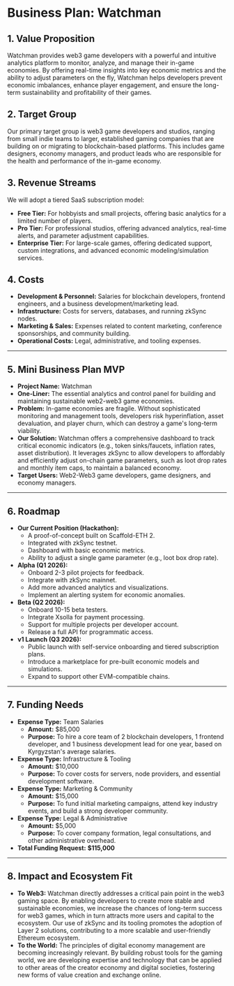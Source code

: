 # Business Plan: Watchman

## 1. Value Proposition

Watchman provides web3 game developers with a powerful and intuitive analytics platform to monitor, analyze, and manage their in-game economies. By offering real-time insights into key economic metrics and the ability to adjust parameters on the fly, Watchman helps developers prevent economic imbalances, enhance player engagement, and ensure the long-term sustainability and profitability of their games.

## 2. Target Group

Our primary target group is web3 game developers and studios, ranging from small indie teams to larger, established gaming companies that are building on or migrating to blockchain-based platforms. This includes game designers, economy managers, and product leads who are responsible for the health and performance of the in-game economy.

## 3. Revenue Streams

We will adopt a tiered SaaS subscription model:

*   **Free Tier:** For hobbyists and small projects, offering basic analytics for a limited number of players.
*   **Pro Tier:** For professional studios, offering advanced analytics, real-time alerts, and parameter adjustment capabilities.
*   **Enterprise Tier:** For large-scale games, offering dedicated support, custom integrations, and advanced economic modeling/simulation services.

## 4. Costs

*   **Development & Personnel:** Salaries for blockchain developers, frontend engineers, and a business development/marketing lead.
*   **Infrastructure:** Costs for servers, databases, and running zkSync nodes.
*   **Marketing & Sales:** Expenses related to content marketing, conference sponsorships, and community building.
*   **Operational Costs:** Legal, administrative, and tooling expenses.

---

## 5. Mini Business Plan MVP

*   **Project Name:** Watchman
*   **One-Liner:** The essential analytics and control panel for building and maintaining sustainable web2-web3 game economies.
*   **Problem:** In-game economies are fragile. Without sophisticated monitoring and management tools, developers risk hyperinflation, asset devaluation, and player churn, which can destroy a game's long-term viability.
*   **Our Solution:** Watchman offers a comprehensive dashboard to track critical economic indicators (e.g., token sinks/faucets, inflation rates, asset distribution). It leverages zkSync to allow developers to affordably and efficiently adjust on-chain game parameters, such as loot drop rates and monthly item caps, to maintain a balanced economy.
*   **Target Users:** Web2-Web3 game developers, game designers, and economy managers.

---

## 6. Roadmap

*   **Our Current Position (Hackathon):**
    *   A proof-of-concept built on Scaffold-ETH 2.
    *   Integrated with zkSync testnet.
    *   Dashboard with basic economic metrics.
    *   Ability to adjust a single game parameter (e.g., loot box drop rate).
*   **Alpha (Q1 2026):**
    *   Onboard 2-3 pilot projects for feedback.
    *   Integrate with zkSync mainnet.
    *   Add more advanced analytics and visualizations.
    *   Implement an alerting system for economic anomalies.
*   **Beta (Q2 2026):**
    *   Onboard 10-15 beta testers.
    *   Integrate Xsolla for payment processing.
    *   Support for multiple projects per developer account.
    *   Release a full API for programmatic access.
*   **v1 Launch (Q3 2026):**
    *   Public launch with self-service onboarding and tiered subscription plans.
    *   Introduce a marketplace for pre-built economic models and simulations.
    *   Expand to support other EVM-compatible chains.

---

## 7. Funding Needs

*   **Expense Type:** Team Salaries
    *   **Amount:** $85,000
    *   **Purpose:** To hire a core team of 2 blockchain developers, 1 frontend developer, and 1 business development lead for one year, based on Kyrgyzstan's average salaries.
*   **Expense Type:** Infrastructure & Tooling
    *   **Amount:** $10,000
    *   **Purpose:** To cover costs for servers, node providers, and essential development software.
*   **Expense Type:** Marketing & Community
    *   **Amount:** $15,000
    *   **Purpose:** To fund initial marketing campaigns, attend key industry events, and build a strong developer community.
*   **Expense Type:** Legal & Administrative
    *   **Amount:** $5,000
    *   **Purpose:** To cover company formation, legal consultations, and other administrative overhead.
*   **Total Funding Request:** **$115,000**

---

## 8. Impact and Ecosystem Fit

*   **To Web3:** Watchman directly addresses a critical pain point in the web3 gaming space. By enabling developers to create more stable and sustainable economies, we increase the chances of long-term success for web3 games, which in turn attracts more users and capital to the ecosystem. Our use of zkSync and its tooling promotes the adoption of Layer 2 solutions, contributing to a more scalable and user-friendly Ethereum ecosystem.
*   **To the World:** The principles of digital economy management are becoming increasingly relevant. By building robust tools for the gaming world, we are developing expertise and technology that can be applied to other areas of the creator economy and digital societies, fostering new forms of value creation and exchange online.
